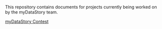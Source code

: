 
This repository contains documents for projects currently being worked on by the myDataStory team.

[myDataStory Contest](http://data-science-contest.herokuapp.com/index.html)

